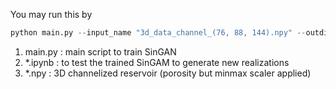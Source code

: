 You may run this by 

```python
python main.py --input_name "3d_data_channel_(76, 88, 144).npy" --outdir "Output" --min_size 14 --niter 10_000 --nfc 32 --num_layer 3
```
1. main.py : main script to train SinGAN
1. *.ipynb : to test the trained SinGAM to generate new realizations
1. *.npy   : 3D channelized reservoir (porosity but minmax scaler applied)
